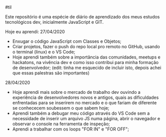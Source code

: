 #til

Este repositório é uma espécie de diário de aprendizado dos meus estudos tecnológicos dev, inicialmente JavaScript e GIT.

Hoje eu aprendi:
27/04/2020
- Enxugar o código JavaScript com Classes e Objetos;
- Criar projetos, fazer o push do repo local pro remoto no GitHub, usando o terminal (linux) e o VS Code;
- Hoje aprendi também sobre a importância das comunidades, meetups e hackatons, na vivência dev e como isso contribui para minha formação de desenvolvedor; (edit: tinha me esquecido de incluir isto, depois achei que essas palestras são importantes)

28/04/2020
- Hoje aprendi mais sobre o mercado de trabalho dev ouvindo a experiência de desenvolvedores novos e antigos, quais as dificuldades enfrentadas para se inserirem no mercado e o que fariam de diferente se conhececem soubessem o que sabem hoje;
- Aprendi também a debugar meu código através do VS Code sem a necessidade de inserir um arquivo JS numa página, abrir o navegador e observar o console na ferramenta de inspeção;
- Aprendi a trabalhar com os loops "FOR IN" e "FOR OFF";
